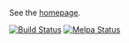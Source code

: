 See the [homepage](http://company-mode.github.com/).

[![Build Status](https://travis-ci.org/company-mode/company-mode.png?branch=master)](https://travis-ci.org/company-mode/company-mode)
[![Melpa Status](http://melpa.milkbox.net/packages/company.svg)](http://melpa.milkbox.net/#/company)
